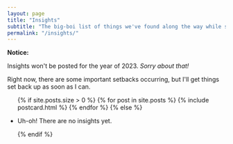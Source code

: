 ```yaml
---
layout: page
title: "Insights"
subtitle: "The big-boi list of things we've found along the way while studying Japanese. As your Nihongo Familiar, I share this with you!"
permalink: "/insights/"
---
```


<div class="notice">
  <p><strong>Notice:</strong></p>
  <p>
    Insights won't be posted for the year of 2023. <em>Sorry about that!</em>
  </p>
  <p>
    Right now, there are some important setbacks occurring, but I'll get things set back up as soon as I can.
  </p>
</div>

<ul class="post-previews">
{% if site.posts.size > 0 %}
  {% for post in site.posts %}
    {% include postcard.html %}
  {% endfor %}
{% else %}
  <li><p>Uh-oh! There are no insights yet.</p></li>
{% endif %}
</ul>
